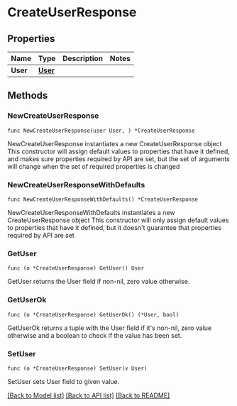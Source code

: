 # CreateUserResponse

## Properties

Name | Type | Description | Notes
------------ | ------------- | ------------- | -------------
**User** | [**User**](User.md) |  | 

## Methods

### NewCreateUserResponse

`func NewCreateUserResponse(user User, ) *CreateUserResponse`

NewCreateUserResponse instantiates a new CreateUserResponse object
This constructor will assign default values to properties that have it defined,
and makes sure properties required by API are set, but the set of arguments
will change when the set of required properties is changed

### NewCreateUserResponseWithDefaults

`func NewCreateUserResponseWithDefaults() *CreateUserResponse`

NewCreateUserResponseWithDefaults instantiates a new CreateUserResponse object
This constructor will only assign default values to properties that have it defined,
but it doesn't guarantee that properties required by API are set

### GetUser

`func (o *CreateUserResponse) GetUser() User`

GetUser returns the User field if non-nil, zero value otherwise.

### GetUserOk

`func (o *CreateUserResponse) GetUserOk() (*User, bool)`

GetUserOk returns a tuple with the User field if it's non-nil, zero value otherwise
and a boolean to check if the value has been set.

### SetUser

`func (o *CreateUserResponse) SetUser(v User)`

SetUser sets User field to given value.



[[Back to Model list]](../README.md#documentation-for-models) [[Back to API list]](../README.md#documentation-for-api-endpoints) [[Back to README]](../README.md)


